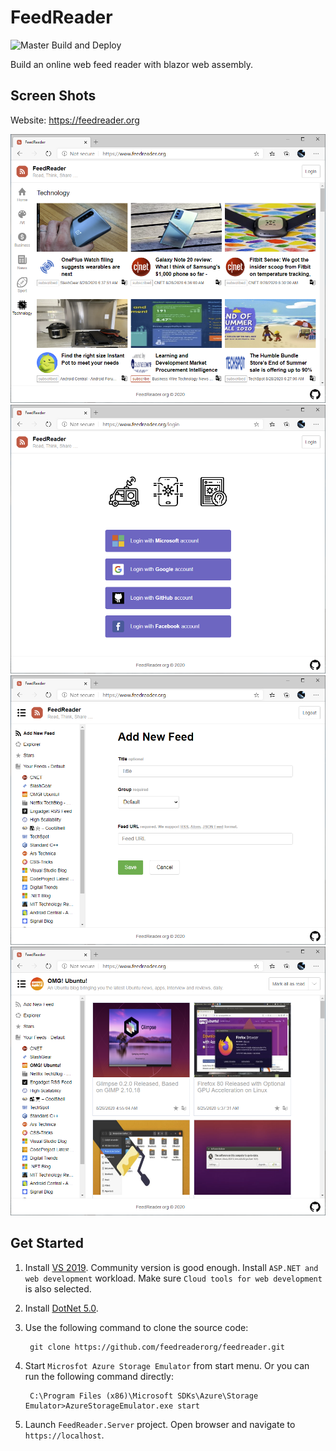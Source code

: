 FeedReader
==

![Master Build and Deploy](https://github.com/feedreaderorg/feedreader/workflows/Push%20On%20Master%20CI/badge.svg)

Build an online web feed reader with blazor web assembly.

## Screen Shots

Website: https://feedreader.org

![](screenshots/screen-shot-1.png)
![](screenshots/screen-shot-2.png)
![](screenshots/screen-shot-3.png)
![](screenshots/screen-shot-4.png)

## Get Started

1. Install [VS 2019](https://visualstudio.microsoft.com/vs/). Community version is good enough.
   Install `ASP.NET and web development` workload. Make sure `Cloud tools for web development` is also selected.

1. Install [DotNet 5.0](https://dotnet.microsoft.com/download/dotnet/5.0).

1. Use the following command to clone the source code:

        git clone https://github.com/feedreaderorg/feedreader.git

1. Start `Microsfot Azure Storage Emulator` from start menu. Or you can run the following command directly:

        C:\Program Files (x86)\Microsoft SDKs\Azure\Storage Emulator>AzureStorageEmulator.exe start

1. Launch `FeedReader.Server` project. Open browser and navigate to `https://localhost`.
